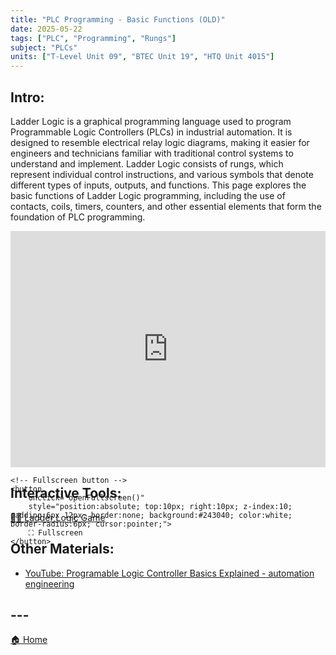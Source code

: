 ```yaml
---
title: "PLC Programming - Basic Functions (OLD)"
date: 2025-05-22
tags: ["PLC", "Programming", "Rungs"]
subject: "PLCs"
units: ["T-Level Unit 09", "BTEC Unit 19", "HTQ Unit 4015"]
---
```


## Intro:

Ladder Logic is a graphical programming language used to program Programmable Logic Controllers (PLCs) in industrial automation. It is designed to resemble electrical relay logic diagrams, making it easier for engineers and technicians familiar with traditional control systems to understand and implement. Ladder Logic consists of rungs, which represent individual control instructions, and various symbols that denote different types of inputs, outputs, and functions. This page explores the basic functions of Ladder Logic programming, including the use of contacts, coils, timers, counters, and other essential elements that form the foundation of PLC programming.

<div id="pdf-container" style="position: relative; width: 100%; height: 0; padding-top: 75%;">
    <iframe 
        id="pdf-frame"
        src="https://EngineeringShare.github.io/engineering-hub/presentations/Ladder Logic Functions.pdf"
        style="position: absolute; top: 0; left: 0; width: 100%; height: 100%; border: none;" 
        allowfullscreen
        webkitallowfullscreen
        mozallowfullscreen>
    </iframe>

    <!-- Fullscreen button -->
    <button 
        onclick="openFullscreen()" 
        style="position:absolute; top:10px; right:10px; z-index:10; padding:6px 12px; border:none; background:#243040; color:white; border-radius:6px; cursor:pointer;">
        ⛶ Fullscreen
    </button>
</div>

<script>
    function openFullscreen() {
        const elem = document.getElementById("pdf-frame");
        if (elem.requestFullscreen) {
            elem.requestFullscreen();
        } else if (elem.webkitRequestFullscreen) { // Safari
            elem.webkitRequestFullscreen();
        } else if (elem.msRequestFullscreen) { // IE11
            elem.msRequestFullscreen();
        }
    }
</script>

## Interactive Tools:

<a href="https://engineeringshare.github.io/engineering-hub/interactive/Ladder%20Logic%20Engineer.html">👷‍♂️ Ladder Logic Game</a>

## Other Materials:
* [YouTube: Programable Logic Controller Basics Explained - automation engineering](https://youtu.be/uOtdWHMKhnw)

## ---

<a href="https://engineeringshare.github.io/engineering-hub">🏠 Home</a>
